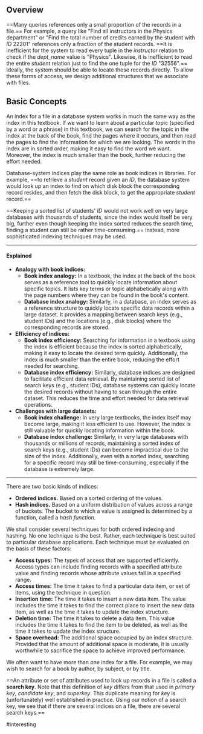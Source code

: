 ## Overview
==Many queries references only a small proportion of the records in a file.== For example, a query like "Find all instructors in the Physics department" or "Find the total number of credits earned by the student with *ID* 22201" references only a fraction of the student records. ==It is inefficient for the system to read every tuple in the *instructor* relation to check if the *dept_name* value is "Physics". Likewise, it is inefficient to read the entire *student* relation just to find the one tuple for the *ID* "32556".== Ideally, the system should be able to locate these records directly. To allow these forms of access, we design additional structures that we associate with files.
## Basic Concepts
An index for a file in a database system works in much the same way as the index in this textbook. If we want to learn about a particular topic (specified by a word or a phrase) in this textbook, we can search for the topic in the index at the back of the book, find the pages where it occurs, and then read the pages to find the information for which we are looking. The words in the index are in sorted order, making it easy to find the word we want. Moreover, the index is much smaller than the book, further reducing the effort needed.

Database-system indices play the same role as book indices in libraries. For example, ==to retrieve a *student* record given an *ID*, the database system would look up an index to find on which disk block the corresponding record resides, and then fetch the disk block, to get the appropriate *student* record.==

==Keeping a sorted list of students' *ID* would not work well on very large databases with thousands of students, since the index would itself be very big, further even though keeping the index sorted reduces the search time, finding a student can still be rather time-consuming.== Instead, more sophisticated indexing techniques may be used. 

---
#### Explained
- **Analogy with book indices:**
	- **Book index analogy:** In a textbook, the index at the back of the book serves as a reference tool to quickly locate information about specific topics. It lists key terms or topic alphabetically along with the page numbers where they can be found in the book's content.
	- **Database index analogy:** Similarly, in a database, an index serves as a reference structure to quickly locate specific data records within a large dataset. It provides a mapping between search keys (e.g., student IDs) and the locations (e.g., disk blocks) where the corresponding records are stored.
- **Efficiency of indices:**
	- **Book index efficiency:** Searching for information in a textbook using the index is efficient because the index is sorted alphabetically, making it easy to locate the desired term quickly. Additionally, the index is much smaller than the entire book, reducing the effort needed for searching.
	- **Database index efficiency:** Similarly, database indices are designed to facilitate efficient data retrieval. By maintaining sorted list of search keys (e.g., student IDs), database systems can quickly locate the desired records without having to scan through the entire dataset. This reduces the time and effort needed for data retrieval operations.
- **Challenges with large datasets:**
	- **Book index challenge:** In very large textbooks, the index itself may become large, making it less efficient to use. However, the index is still valuable for quickly locating information within the book.
	- **Database index challenge:** Similarly, in very large databases with thousands or millions of records, maintaining a sorted index of search keys (e.g., student IDs) can become impractical due to the size of the index. Additionally, even with a sorted index, searching for a specific record may still be time-consuming, especially if the database is extremely large.

---

There are two basic kinds of indices:

- **Ordered indices.** Based on a sorted ordering of the values.
- **Hash indices.** Based on a uniform distribution of values across a range of buckets. The bucket to which a value is assigned is determined by a function, called a *hash function*.

We shall consider several techniques for both ordered indexing and hashing. No one technique is the best. Rather, each technique is best suited to particular database applications. Each technique must be evaluated on the basis of these factors:

- **Access types:** The types of access that are supported efficiently. Access types can include finding records with a specified attribute value and finding records whose attribute values fall in a specified range.
- **Access times:** The time it takes to find a particular data item, or set of items, using the technique in question.
- **Insertion time:** The time it takes to insert a new data item. The value includes the time it takes to find the correct place to insert the new data item, as well as the time it takes to update the index structure.
- **Deletion time:** The time it takes to delete a data item. This value includes the time it takes to find the item to be deleted, as well as the time it takes to update the index structure.
- **Space overhead:** The additional space occupied by an index structure. Provided that the amount of additional space is moderate, it is usually worthwhile to sacrifice the space to achieve improved performance.

We often want to have more than one index for a file. For example, we may wish to search for a book by author, by subject, or by title.

==An attribute or set of attributes used to look up records in a file is called a **search key**. Note that this definition of *key* differs from that used in *primary key*, *candidate key*, and *superkey*. This duplicate meaning for *key* is (unfortunately) well established in practice. Using our notion of a search key, we see that if there are several indices on a file, there are several search keys.==

#interesting 
